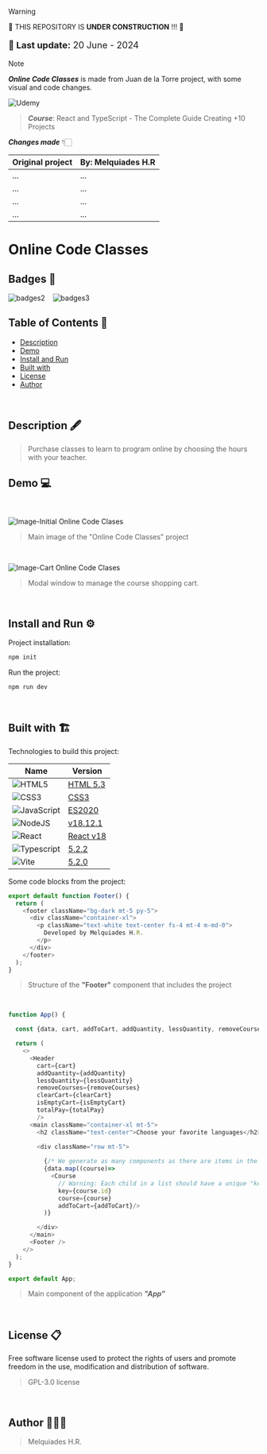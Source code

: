 > [!WARNING]
> 🚧️ THIS REPOSITORY IS **UNDER CONSTRUCTION** !!! 🚧️

<p style='font-size:18px;'><span style='font-weight:bold'>&#128197;&nbsp;Last update:</span> 20 June - 2024</p> 

> [!NOTE]
> ***Online Code Classes*** is made from Juan de la Torre project, with some visual and code changes.

![Udemy](https://img.shields.io/badge/Udemy-EC5252?style=for-the-badge&logo=Udemy&logoColor=white) 
> ***Course***: React and TypeScript - The Complete Guide Creating +10 Projects  

***Changes made*** 👇🏻

| Original project | By: Melquiades H.R |
| ---------------- | ------------------ |
| ... | ... |
| ... | ... |
| ... | ... |
| ... | ... |

# Online Code Classes

## Badges 🎫

![badges2](https://img.shields.io/badge/Open%20Source-8A2BE2) &nbsp;&nbsp; ![badges3](https://img.shields.io/badge/status-%20developing-green)


## Table of Contents 📑

* [Description](#description)
* [Demo](#demo)
* [Install and Run](#install-run)
* [Built with](#built-with)
* [License](#license)
* [Author](#author)

<br/>

<h2 id="description">Description 🖋️</h2>

  > Purchase classes to learn to program online by choosing the hours with your teacher.

<h2 id="demo">Demo 💻</h2>

<br/>

![Image-Initial Online Code Clases](https://drive.google.com/uc?export=view&id=1D__aKunApBsjs4B2hREVXumKWuIcyBZ6)


> Main image of the "Online Code Classes" project

<br/>

![Image-Cart Online Code Clases](https://drive.google.com/uc?export=view&id=1GWlxF5h3jh9XWkZlQhh7CWshuhCZYqYz)

> Modal window to manage the course shopping cart.

<br/>

<h2 id="install-run">Install and Run ⚙️</h2>

Project installation:

```bash
npm init
```

Run the project:

```bash
npm run dev
```

<br/>

<h2 id="built-with">Built with 🏗️</h2>

Technologies to build this project:

| Name | Version |
| ---- | ------- |
| ![HTML5](https://img.shields.io/badge/html5-%23E34F26.svg?style=for-the-badge&logo=html5&logoColor=white) | [HTML 5.3](/html) |
| ![CSS3](https://img.shields.io/badge/css3-%231572B6.svg?style=for-the-badge&logo=css3&logoColor=white) | [CSS3](/css) |
| ![JavaScript](https://img.shields.io/badge/javascript-%23323330.svg?style=for-the-badge&logo=javascript&logoColor=%23F7DF1E) | [ES2020](/javascript) |
| ![NodeJS](https://img.shields.io/badge/node.js-6DA55F?style=for-the-badge&logo=node.js&logoColor=white) | [v18.12.1](/node) |
| ![React](https://img.shields.io/badge/react-%2320232a.svg?style=for-the-badge&logo=react&logoColor=%2361DAFB) | [React v18](/react) |
| ![Typescript](https://img.shields.io/badge/TypeScript-007ACC?style=for-the-badge&logo=typescript&logoColor=white) | [5.2.2](/typescript) |
| ![Vite](https://img.shields.io/badge/Vite-B73BFE?style=for-the-badge&logo=vite&logoColor=FFD62E) | [5.2.0](/Vite) |


Some code blocks from the project:

```javascript
export default function Footer() {
  return (
    <footer className="bg-dark mt-5 py-5">
      <div className="container-xl">
        <p className="text-white text-center fs-4 mt-4 m-md-0">
          Developed by Melquiades H.R.
        </p>
      </div>
    </footer>
  );
}
```
> Structure of the **"Footer"** component that includes the project

<br/>

```javascript
function App() {

  const {data, cart, addToCart, addQuantity, lessQuantity, removeCourses, clearCart, isEmptyCart, totalPay } = useCourse();

  return (
    <>
      <Header 
        cart={cart}
        addQuantity={addQuantity}
        lessQuantity={lessQuantity}
        removeCourses={removeCourses}
        clearCart={clearCart}
        isEmptyCart={isEmptyCart}
        totalPay={totalPay}
        />
      <main className="container-xl mt-5">
        <h2 className="text-center">Choose your favorite languages</h2>

        <div className="row mt-5">
          
          {/* We generate as many components as there are items in the db array */}
          {data.map((course)=>
            <Course 
              // Warning: Each child in a list should have a unique "key" prop.
              key={course.id}
              course={course}
              addToCart={addToCart}/> 
          )}

        </div>
      </main>
      <Footer />
    </>
  );
}

export default App;
```
> Main component of the application ***"App"***

<br/>

<h2 id="license">License 📋</h2>

Free software license used to protect the rights of users and promote freedom in the use, modification and distribution of software.

  > GPL-3.0 license

<br/>

<h2 id="author">Author 🧑🏻‍💻</h2>

  > Melquiades H.R.

